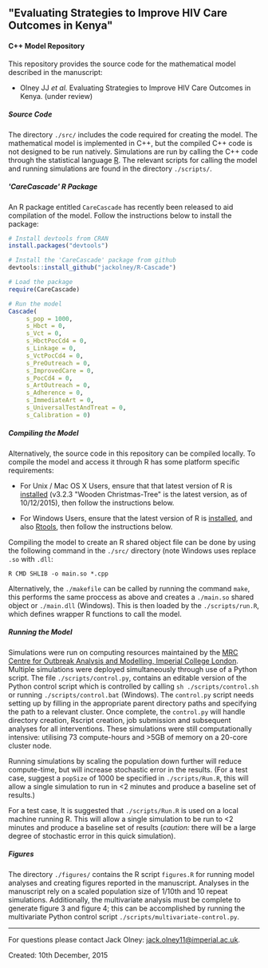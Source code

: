 ## "Evaluating Strategies to Improve HIV Care Outcomes in Kenya"
#### C++ Model Repository

This repository provides the source code for the mathematical model described in the manuscript: 
- Olney JJ _et al._ Evaluating Strategies to Improve HIV Care Outcomes in Kenya. (under review)


#####  Source Code
The directory `./src/` includes the code required for creating the model. The mathematical model is implemented in C++, but the compiled C++ code is not designed to be run natively. Simulations are run by calling the C++ code through the statistical language [R](https://www.r-project.org/). The relevant scripts for calling the model and running simulations are found in the directory `./scripts/`.

##### 'CareCascade' R Package
An R package entitled `CareCascade` has recently been released to aid compilation of the model. Follow the instructions below to install the package:
```R
# Install devtools from CRAN
install.packages("devtools")

# Install the 'CareCascade' package from github
devtools::install_github("jackolney/R-Cascade")

# Load the package
require(CareCascade)

# Run the model
Cascade(
     s_pop = 1000,
     s_Hbct = 0,
     s_Vct = 0,
     s_HbctPocCd4 = 0,
     s_Linkage = 0,
     s_VctPocCd4 = 0,
     s_PreOutreach = 0,
     s_ImprovedCare = 0,
     s_PocCd4 = 0,
     s_ArtOutreach = 0,
     s_Adherence = 0,
     s_ImmediateArt = 0,
     s_UniversalTestAndTreat = 0,
     s_Calibration = 0)
```

##### Compiling the Model
Alternatively, the source code in this repository can be compiled locally. To compile the model and access it through R has some platform specific requirements:

- For Unix / Mac OS X Users, ensure that that latest version of R is [installed](https://cran.r-project.org/src/base/R-3/) (v3.2.3 "Wooden Christmas-Tree" is the latest version, as of 10/12/2015), then follow the instructions below.

- For Windows Users, ensure that the latest version of R is [installed](https://cran.r-project.org/bin/windows/base/), and also [Rtools](http://cran.r-project.org/bin/windows/Rtools/), then follow the instructions below.
 
Compiling the model to create an R shared object file can be done by using the following command in the `./src/` directory (note Windows uses replace `.so` with `.dll`:
```shell
R CMD SHLIB -o main.so *.cpp
````
Alternatively, the `./makefile` can be called by running the command `make`, this performs the same proccess as above and creates a `./main.so` shared object or `./main.dll` (Windows). This is then loaded by the `./scripts/run.R`, which defines wrapper R functions to call the model.

#####  Running the Model
Simulations were run on computing resources maintained by the [MRC Centre for Outbreak Analysis and Modelling, Imperial College London](https://www1.imperial.ac.uk/publichealth/departments/ide/outbreaks/). Multiple simulations were deployed simultaneously through use of a Python script. The file `./scripts/control.py`, contains an editable version of the Python control script which is controlled by calling `sh ./scripts/control.sh` or running `./scripts/control.bat` (Windows). The `control.py` script needs setting up by filling in the appropriate parent directory paths and specifying the path to a relevant cluster. Once complete, the `control.py` will handle directory creation, Rscript creation, job submission and subsequent analyses for all interventions. These simulations were still computationally intensive: utilising 73 compute-hours and >5GB of memory on a 20-core cluster node.

Running simulations by scaling the population down further will reduce compute-time, but will increase stochastic error in the results. (For a test case, suggest a `popSize` of 1000 be specified in `./scripts/Run.R`, this will allow a single simulation to run in <2 minutes and produce a baseline set of results.)

For a test case, It is suggested that `./scripts/Run.R` is used on a local machine running R. This will allow a single simulation to be run to <2 minutes and produce a baseline set of results (_caution:_ there will be a large degree of stochastic error in this quick simulation).

#####  Figures
The directory `./figures/` contains the R script `figures.R` for running model analyses and creating figures reported in the manuscript. Analyses in the manuscript rely on a scaled population size of 1/10th and 10 repeat simulations. Additionally, the multivariate analysis must be complete to generate figure 3 and figure 4; this can be accomplished by running the multivariate Python control script `./scripts/multivariate-control.py`.

---

For questions please contact Jack Olney: jack.olney11@imperial.ac.uk.

Created: 10th December, 2015
